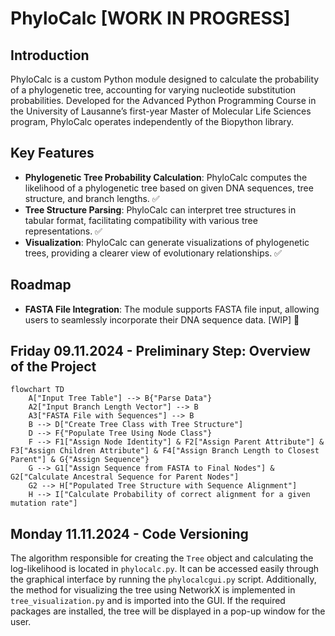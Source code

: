 # PhyloCalc [WORK IN PROGRESS]

## Introduction
PhyloCalc is a custom Python module designed to calculate the probability of a phylogenetic tree, accounting for varying nucleotide substitution probabilities. Developed for the Advanced Python Programming Course in the University of Lausanne’s first-year Master of Molecular Life Sciences program, PhyloCalc operates independently of the Biopython library.

## Key Features
- **Phylogenetic Tree Probability Calculation**: PhyloCalc computes the likelihood of a phylogenetic tree based on given DNA sequences, tree structure, and branch lengths. ✅
- **Tree Structure Parsing**: PhyloCalc can interpret tree structures in tabular format, facilitating compatibility with various tree representations. ✅
- **Visualization**: PhyloCalc can generate visualizations of phylogenetic trees, providing a clearer view of evolutionary relationships. ✅

## Roadmap
- **FASTA File Integration**: The module supports FASTA file input, allowing users to seamlessly incorporate their DNA sequence data. [WIP] 🤔


## Friday 09.11.2024 - Preliminary Step: Overview of the Project

```mermaid
flowchart TD
    A["Input Tree Table"] --> B{"Parse Data"}
    A2["Input Branch Length Vector"] --> B
    A3["FASTA File with Sequences"] --> B
    B --> D["Create Tree Class with Tree Structure"]
    D --> F{"Populate Tree Using Node Class"}
    F --> F1["Assign Node Identity"] & F2["Assign Parent Attribute"] & F3["Assign Children Attribute"] & F4["Assign Branch Length to Closest Parent"] & G{"Assign Sequence"}
    G --> G1["Assign Sequence from FASTA to Final Nodes"] & G2["Calculate Ancestral Sequence for Parent Nodes"]
    G2 --> H["Populated Tree Structure with Sequence Alignment"]
    H --> I["Calculate Probability of correct alignment for a given mutation rate"]

```

## Monday 11.11.2024 - Code Versioning

The algorithm responsible for creating the `Tree` object and calculating the log-likelihood is located in `phylocalc.py`. It can be accessed easily through the graphical interface by running the `phylocalcgui.py` script. Additionally, the method for visualizing the tree using NetworkX is implemented in `tree_visualization.py` and is imported into the GUI. If the required packages are installed, the tree will be displayed in a pop-up window for the user.
